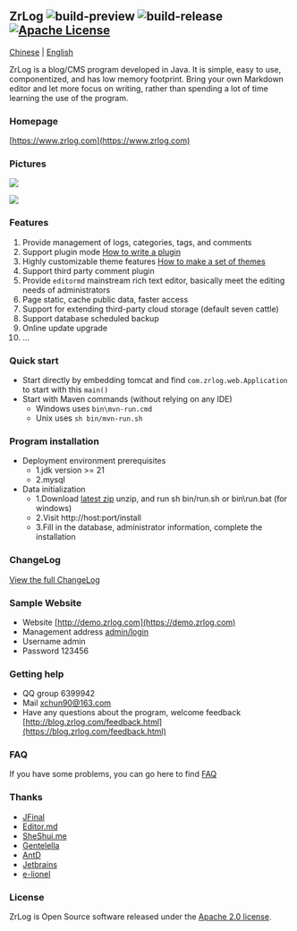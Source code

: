 ## ZrLog ![build-preview](https://github.com/94fzb/zrlog/actions/workflows/build-preview-packge.yml/badge.svg) ![build-release](https://github.com/94fzb/zrlog/actions/workflows/build-release-packge.yml/badge.svg) [![Apache License](http://img.shields.io/badge/license-apache2-orange.svg?style=flat)](http://www.apache.org/licenses/LICENSE-2.0)

[Chinese](README.md) | [English](README.en-us.md)

ZrLog is a blog/CMS program developed in Java. It is simple, easy to use, componentized, and has low memory footprint.
Bring your own Markdown editor and let more focus on writing, rather than spending a lot of time learning the use of the
program.

### Homepage

[https://www.zrlog.com](https://www.zrlog.com)

### Pictures

![](https://www.zrlog.com/assets/screenprint/post-detail.png)

![](https://www.zrlog.com/assets/screenprint/article-edit.png)

### Features

1. Provide management of logs, categories, tags, and comments
2. Support plugin mode [How to write a plugin](https://blog.zrlog.com/zrlog-plugin-dev.html)
3. Highly customizable theme features [How to make a set of themes](https://blog.zrlog.com/ake-theme-for-zrlog.html)
4. Support third party comment plugin
5. Provide `editormd` mainstream rich text editor, basically meet the editing needs of administrators
6. Page static, cache public data, faster access
7. Support for extending third-party cloud storage (default seven cattle)
8. Support database scheduled backup
9. Online update upgrade<br/>
10. ...

### Quick start

- Start directly by embedding tomcat and find `com.zrlog.web.Application` to start with this `main()`
- Start with Maven commands (without relying on any IDE)
    - Windows uses `bin\mvn-run.cmd`
    - Unix uses `sh bin/mvn-run.sh`

### Program installation

- Deployment environment prerequisites
    - 1.jdk version >= 21
    - 2.mysql
- Data initialization
    - 1.Download [latest zip](https://dl.zrlog.com/release/zrlog.zip) unzip, and run sh bin/run.sh or bin\run.bat (for windows)
    - 2.Visit http://host:port/install
    - 3.Fill in the database, administrator information, complete the installation

### ChangeLog

[View the full ChangeLog](https://www.zrlog.com/changelog/index.html?ref=md)

### Sample Website

* Website [http://demo.zrlog.com](https://demo.zrlog.com)
* Management address [admin/login](https://demo.zrlog.com/admin/login)
* Username admin
* Password 123456

### Getting help

* QQ group 6399942
* Mail xchun90@163.com
* Have any questions about the program, welcome
  feedback [http://blog.zrlog.com/feedback.html](https://blog.zrlog.com/feedback.html)

### FAQ

If you have some problems, you can go here to find [FAQ](https://blog.zrlog.com/faq-collect.html)

### Thanks

* [JFinal](https://jfinal.com)
* [Editor.md](https://pandao.github.io/editor.md/)
* [SheShui.me](http://sheshui.me)
* [Gentelella](https://github.com/puikinsh/gentelella)
* [AntD](https://ant.design)
* [Jetbrains](https://www.jetbrains.com/)
* [e-lionel](http://www.e-lionel.com)

### License

ZrLog is Open Source software released under the [Apache 2.0 license](https://www.apache.org/licenses/LICENSE-2.0.html).

